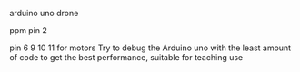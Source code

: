 arduino uno drone

ppm pin 2



pin 6 9 10 11 for motors
Try to debug the Arduino uno with the least amount of code to get the best performance, suitable for teaching use
